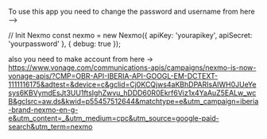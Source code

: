 To use this app you need to change the password and username from here -->


// Init Nexmo
const nexmo = new Nexmo({
  apiKey: 'yourapikey',
  apiSecret: 'yourpassword'
}, { debug: true });

also you need to make account from here -> https://www.vonage.com/communications-apis/campaigns/nexmo-is-now-vonage-apis/?CMP=OBR-API-IBERIA-API-GOOGL-EM-DCTEXT-1111116175&adtest=&device=c&gclid=Cj0KCQjws4aKBhDPARIsAIWH0JUeYesys6KBVymdEsJt3UU1ftsIghZwvu_hDDD60R0Ekrf6Viz1x4YaAuZ5EALw_wcB&gclsrc=aw.ds&kwid=p55457512644&matchtype=e&utm_campaign=iberia-brand-nexmo-en-g-e&utm_content=_&utm_medium=cpc&utm_source=google-paid-search&utm_term=nexmo
